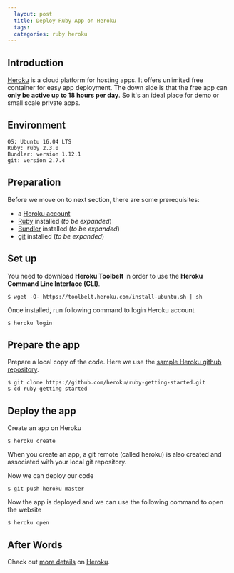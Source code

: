 ```yaml
---
  layout: post
  title: Deploy Ruby App on Heroku
  tags:
  categories: ruby heroku
---
```


## Introduction

[Heroku](https://www.heroku.com/home) is a cloud platform for hosting apps. It offers unlimited free container for easy app deployment. <!--excerpt-->The down side is that the free app can **only be active up to 18 hours per day**. So it's an ideal place for demo or small scale private apps.

## Environment

```
OS: Ubuntu 16.04 LTS
Ruby: ruby 2.3.0
Bundler: version 1.12.1
git: version 2.7.4
```

## Preparation

Before we move on to next section, there are some prerequisites:

* a [Heroku account](https://signup.heroku.com/dc)
* [Ruby](https://www.ruby-lang.org/en/) installed (*to be expanded*)
* [Bundler](http://bundler.io/) installed (*to be expanded*)
* [git](https://git-scm.com/) installed (*to be expanded*)

## Set up

You need to download **Heroku Toolbelt** in order to use the **Heroku Command Line Interface (CLI)**.

```
$ wget -O- https://toolbelt.heroku.com/install-ubuntu.sh | sh
```

Once installed, run following command to login Heroku account

```
$ heroku login
```

## Prepare the app

Prepare a local copy of the code. Here we use the [sample Heroku github repository](https://github.com/heroku/ruby-getting-started.git).

```
$ git clone https://github.com/heroku/ruby-getting-started.git
$ cd ruby-getting-started
```

## Deploy the app

Create an app on Heroku

```
$ heroku create
```

When you create an app, a git remote (called heroku) is also created and associated with your local git repository.

Now we can deploy our code

```
$ git push heroku master
```

Now the app is deployed and we can use the following command to open the website

```
$ heroku open
```

## After Words

Check out [more details](https://devcenter.heroku.com/start) on [Heroku](https://www.heroku.com/home).
